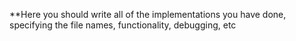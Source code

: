 **Here you should write all of the implementations you have done, specifying the file names, functionality, debugging, etc